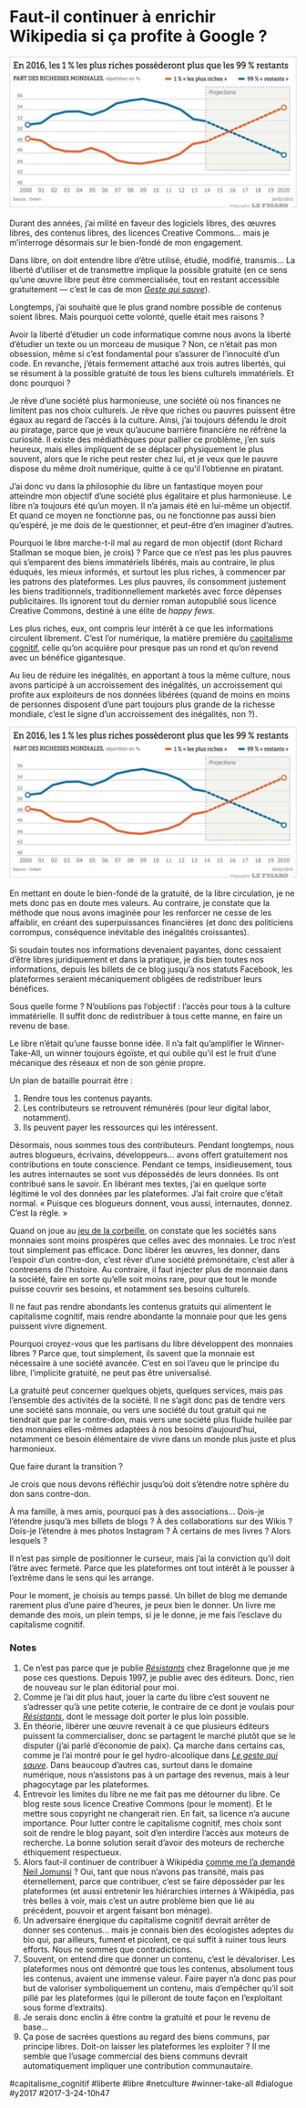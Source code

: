 # Faut-il continuer à enrichir Wikipedia si ça profite à Google ?

![](_i/figaro.webp)

Durant des années, j’ai milité en faveur des logiciels libres, des œuvres libres, des contenus libres, des licences Creative Commons… mais je m’interroge désormais sur le bien-fondé de mon engagement.

Dans libre, on doit entendre libre d’être utilisé, étudié, modifié, transmis… La liberté d’utiliser et de transmettre implique la possible gratuité (en ce sens qu’une œuvre libre peut être commercialisée, tout en restant accessible gratuitement — c’est le cas de mon *[Geste qui sauve](../../page/le-geste-qui-sauve)*).

Longtemps, j’ai souhaité que le plus grand nombre possible de contenus soient libres. Mais pourquoi cette volonté, quelle était mes raisons ?

Avoir la liberté d’étudier un code informatique comme nous avons la liberté d’étudier un texte ou un morceau de musique ? Non, ce n’était pas mon obsession, même si c’est fondamental pour s’assurer de l’innocuité d’un code. En revanche, j’étais fermement attaché aux trois autres libertés, qui se résument à la possible gratuité de tous les biens culturels immatériels. Et donc pourquoi ?

Je rêve d’une société plus harmonieuse, une société où nos finances ne limitent pas nos choix culturels. Je rêve que riches ou pauvres puissent être égaux au regard de l’accès à la culture. Ainsi, j’ai toujours défendu le droit au piratage, parce que je veux qu’aucune barrière financière ne réfrène la curiosité. Il existe des médiathèques pour pallier ce problème, j’en suis heureux, mais elles impliquent de se déplacer physiquement le plus souvent, alors que le riche peut rester chez lui, et je veux que le pauvre dispose du même droit numérique, quitte à ce qu’il l’obtienne en piratant.

J’ai donc vu dans la philosophie du libre un fantastique moyen pour atteindre mon objectif d’une société plus égalitaire et plus harmonieuse. Le libre n’a toujours été qu’un moyen. Il n’a jamais été en lui-même un objectif. Et quand ce moyen ne fonctionne pas, ou ne fonctionne pas aussi bien qu’espéré, je me dois de le questionner, et peut-être d’en imaginer d’autres.

Pourquoi le libre marche-t-il mal au regard de mon objectif (dont Richard Stallman se moque bien, je crois) ? Parce que ce n’est pas les plus pauvres qui s’emparent des biens immatériels libérés, mais au contraire, le plus éduqués, les mieux informés, et surtout les plus riches, à commencer par les patrons des plateformes. Les plus pauvres, ils consomment justement les biens traditionnels, traditionnellement marketés avec force dépenses publicitaires. Ils ignorent tout du dernier roman autopublié sous licence Creative Commons, destiné à une élite de *happy fews*.

Les plus riches, eux, ont compris leur intérêt à ce que les informations circulent librement. C’est l’or numérique, la matière première du [capitalisme cognitif](../1/la-liberte-2-0-mene-t-elle-droit-a-lesclavage-1-0.md), celle qu’on acquière pour presque pas un rond et qu’on revend avec un bénéfice gigantesque.

Au lieu de réduire les inégalités, en apportant à tous la même culture, nous avons participé à un accroissement des inégalités, un accroissement qui profite aux exploiteurs de nos données libérées (quand de moins en moins de personnes disposent d’une part toujours plus grande de la richesse mondiale, c’est le signe d’un accroissement des inégalités, non ?).

[![](_i/figaro.webp)](https://www.youtube.com/watch?v=PRJO7MLr2F4)

En mettant en doute le bien-fondé de la gratuité, de la libre circulation, je ne mets donc pas en doute mes valeurs. Au contraire, je constate que la méthode que nous avons imaginée pour les renforcer ne cesse de les affaiblir, en créant des superpuissances financières (et donc des politiciens corrompus, conséquence inévitable des inégalités croissantes).

Si soudain toutes nos informations devenaient payantes, donc cessaient d’être libres juridiquement et dans la pratique, je dis bien toutes nos informations, depuis les billets de ce blog jusqu’à nos statuts Facebook, les plateformes seraient mécaniquement obligées de redistribuer leurs bénéfices.

Sous quelle forme ? N’oublions pas l’objectif : l’accès pour tous à la culture immatérielle. Il suffit donc de redistribuer à tous cette manne, en faire un revenu de base.

Le libre n’était qu’une fausse bonne idée. Il n’a fait qu’amplifier le Winner-Take-All, un winner toujours égoïste, et qui oublie qu’il est le fruit d’une mécanique des réseaux et non de son génie propre.

Un plan de bataille pourrait être :

1. Rendre tous les contenus payants.
2. Les contributeurs se retrouvent rémunérés (pour leur digital labor, notamment).
3. Ils peuvent payer les ressources qui les intéressent.

Désormais, nous sommes tous des contributeurs. Pendant longtemps, nous autres blogueurs, écrivains, développeurs… avons offert gratuitement nos contributions en toute conscience. Pendant ce temps, insidieusement, tous les autres internautes se sont vus dépossédés de leurs données. Ils ont contribué sans le savoir. En libérant mes textes, j’ai en quelque sorte légitimé le vol des données par les plateformes. J’ai fait croire que c’était normal. « Puisque ces blogueurs donnent, vous aussi, internautes, donnez. C’est la règle. »

Quand on joue au [jeu de la corbeille](http://www.valeureux.org/blog/produits/les-jeux/jeu-la-corbeille/), on constate que les sociétés sans monnaies sont moins prospères que celles avec des monnaies. Le troc n’est tout simplement pas efficace. Donc libérer les œuvres, les donner, dans l’espoir d’un contre-don, c’est rêver d’une société prémonétaire, c’est aller à contresens de l’histoire. Au contraire, il faut injecter plus de monnaie dans la société, faire en sorte qu’elle soit moins rare, pour que tout le monde puisse couvrir ses besoins, et notamment ses besoins culturels.

Il ne faut pas rendre abondants les contenus gratuits qui alimentent le capitalisme cognitif, mais rendre abondante la monnaie pour que les gens puissent vivre dignement.

Pourquoi croyez-vous que les partisans du libre développent des monnaies libres ? Parce que, tout simplement, ils savent que la monnaie est nécessaire à une société avancée. C’est en soi l’aveu que le principe du libre, l’implicite gratuité, ne peut pas être universalisé.

La gratuité peut concerner quelques objets, quelques services, mais pas l’ensemble des activités de la société. Il ne s’agit donc pas de tendre vers une société sans monnaie, ou vers une société du tout gratuit qui ne tiendrait que par le contre-don, mais vers une société plus fluide huilée par des monnaies elles-mêmes adaptées à nos besoins d’aujourd’hui, notamment ce besoin élémentaire de vivre dans un monde plus juste et plus harmonieux.

Que faire durant la transition ?

Je crois que nous devons réfléchir jusqu’où doit s’étendre notre sphère du don sans contre-don.

À ma famille, à mes amis, pourquoi pas à des associations… Dois-je l’étendre jusqu’à mes billets de blogs ? À des collaborations sur des Wikis ? Dois-je l’étendre à mes photos Instagram ? À certains de mes livres ? Alors lesquels ?

Il n’est pas simple de positionner le curseur, mais j’ai la conviction qu’il doit l’être avec fermeté. Parce que les plateformes ont tout intérêt à le pousser à l’extrême dans le sens qui les arrange.

Pour le moment, je choisis au temps passé. Un billet de blog me demande rarement plus d’une paire d’heures, je peux bien le donner. Un livre me demande des mois, un plein temps, si je le donne, je me fais l’esclave du capitalisme cognitif.

### Notes

1. Ce n’est pas parce que je publie *[Résistants](../../page/resistants)* chez Bragelonne que je me pose ces questions. Depuis 1997, je publie avec des éditeurs. Donc, rien de nouveau sur le plan éditorial pour moi.
2. Comme je l’ai dit plus haut, jouer la carte du libre c’est souvent ne s’adresser qu’à une petite coterie, le contraire de ce dont je voulais pour *[Résistants](../../page/resistants)*, dont le message doit porter le plus loin possible.
3. En théorie, libérer une œuvre revenait à ce que plusieurs éditeurs puissent la commercialiser, donc se partagent le marché plutôt que se le disputer (j’ai parlé d’économie de paix). Ça marche dans certains cas, comme je l’ai montré pour le gel hydro-alcoolique dans *[Le geste qui sauve](../../page/le-geste-qui-sauve)*. Dans beaucoup d’autres cas, surtout dans le domaine numérique, nous n’assistons pas à un partage des revenus, mais à leur phagocytage par les plateformes.
4. Entrevoir les limites du libre ne me fait pas me détourner du libre. Ce blog reste sous licence Creative Commons (pour le moment). Et le mettre sous copyright ne changerait rien. En fait, sa licence n’a aucune importance. Pour lutter contre le capitalisme cognitif, mes choix sont soit de rendre le blog payant, soit d’en interdire l’accès aux moteurs de recherche. La bonne solution serait d’avoir des moteurs de recherche éthiquement respectueux.
5. Alors faut-il continuer de contribuer à Wikipédia [comme me l’a demandé Neil Jomunsi](https://twitter.com/NeilJomunsi/status/842694307752677376) ? Oui, tant que nous n’avons pas transité, mais pas éternellement, parce que contribuer, c’est se faire déposséder par les plateformes (et aussi entretenir les hiérarchies internes à Wikipédia, pas très belles à voir, mais c’est un autre problème bien que lié au précédent, pouvoir et argent faisant bon ménage).
6. Un adversaire énergique du capitalisme cognitif devrait arrêter de donner ses contenus… mais je connais bien des écologistes adeptes du bio qui, par ailleurs, fument et picolent, ce qui suffit à ruiner tous leurs efforts. Nous ne sommes que contradictions.
7. Souvent, on entend dire que donner un contenu, c’est le dévaloriser. Les plateformes nous ont démontré que tous les contenus, absolument tous les contenus, avaient une immense valeur. Faire payer n’a donc pas pour but de valoriser symboliquement un contenu, mais d’empêcher qu’il soit pillé par les plateformes (qui le pilleront de toute façon en l’exploitant sous forme d’extraits).
8. Je serais donc enclin à être contre la gratuité et pour le revenu de base...
9. Ça pose de sacrées questions au regard des biens communs, par principe libres. Doit-on laisser les plateformes les exploiter ? Il me semble que l’usage commercial des biens communs devrait automatiquement impliquer une contribution communautaire.


#capitalisme_cognitif #liberte #libre #netculture #winner-take-all #dialogue #y2017 #2017-3-24-10h47
